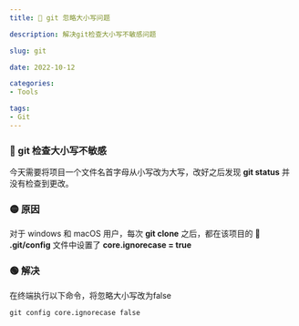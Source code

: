 ```yaml
---
title: 🧰 git 忽略大小写问题

description: 解决git检查大小写不敏感问题

slug: git

date: 2022-10-12

categories:
- Tools

tags:
- Git
---
```


### 🔴 git 检查大小写不敏感
今天需要将项目一个文件名首字母从小写改为大写，改好之后发现  **git status** 并没有检查到更改。

### 🟡 原因
对于 windows 和 macOS 用户，每次 **git clone** 之后，都在该项目的 📁 **.git/config** 文件中设置了 **core.ignorecase = true**

### 🟢 解决
在终端执行以下命令，将忽略大小写改为false
```shell
git config core.ignorecase false
```
